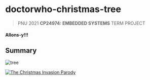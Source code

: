 #  doctorwho-christmas-tree
>  PNU 2021 **CP24974: EMBEDDED SYSTEMS**  TERM PROJECT

#### Allons-y!!!

## Summary

![tree](https://user-images.githubusercontent.com/76420409/147643344-aed51b00-7ceb-4071-b911-220d670800ce.gif)

[![The Christmas Invasion Parody](https://img.youtube.com/vi/wPFrRGn11kw/0.jpg)](https://youtu.be/wPFrRGn11kw)
